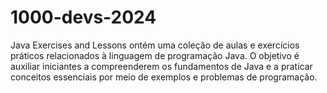 # 1000-devs-2024
Java Exercises and Lessons ontém uma coleção de aulas e exercícios práticos relacionados à linguagem de programação Java. O objetivo é auxiliar iniciantes a compreenderem os fundamentos de Java e a praticar conceitos essenciais por meio de exemplos e problemas de programação.
